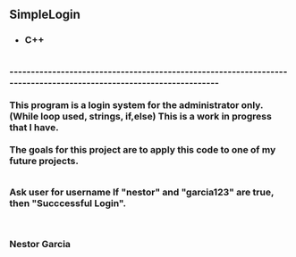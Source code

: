 <h2>SimpleLogin</h2>
<h3><ul><li>C++</ul></li>

<br>
------------------------------------------------------------------------------------------------------------------
<br>
<br>This program is a login system for the administrator only. (While loop used, strings, if,else) This is a work in progress that I have. <br><br>The goals for this project are to apply this code to one of my future projects.

<br>Ask user for username
If "nestor" and "garcia123" are true, then "Succcessful Login".

<br>
<p> <b>Nestor Garcia</b></p>

